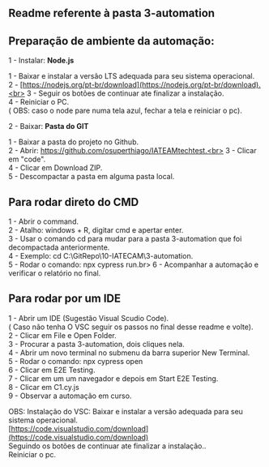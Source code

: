 ## Readme referente à pasta 3-automation

## Preparação de ambiente da automação:

1 - Instalar:  **Node.js**

1 - Baixar e instalar a versão LTS adequada para seu sistema operacional.<br>
2 - [https://nodejs.org/pt-br/download](https://nodejs.org/pt-br/download).<br>
3 - Seguir os botões de continuar ate finalizar a instalação.<br>
4 - Reiniciar o PC.<br>
( OBS: caso o node pare numa tela azul, fechar a tela e reiniciar o pc).<br>

2 - Baixar:  **Pasta do GIT**

1 - Baixar a pasta do projeto no Github.<br>
2 - Abrir: https://github.com/osuperthiago/IATEAMtechtest.<br>
3 - Clicar em "code".<br>
4 - Clicar em Download ZIP.<br>
5 - Descompactar a pasta em alguma pasta local.<br>

## Para rodar direto do CMD

1 - Abrir o command.<br>
2 - Atalho: windows + R, digitar cmd e apertar enter.<br>
3 - Usar o comando cd para mudar para a pasta 3-automation que foi decompactada anteriormente.<br>
4 - Exemplo: cd C:\GitRepo\10-IATECAM\3-automation.<br>
5 - Rodar o comando: npx cypress run.br>
6 - Acompanhar a automação e verificar o relatório no final.<br>

## Para rodar por um IDE

1 - Abrir um IDE (Sugestão Visual Scudio Code).<br>
( Caso não tenha O VSC seguir os passos no final desse readme e volte).<br>
2 - Clicar em File e Open Folder.<br>
3 - Procurar a pasta 3-automation, dois cliques nela.<br>
4 - Abrir um novo terminal no submenu da barra superior New Terminal.<br>
5 - Rodar o comando: npx cypress open<br>
6 - Clicar em E2E Testing.<br>
7 - Clicar em um um navegador e depois em Start E2E Testing.<br>
8 - Clicar em C1.cy.js<br>
9 - Observar a automação em curso.<br>

OBS: Instalação do VSC:
Baixar e instalar a versão adequada para seu sistema operacional.<br>
[https://code.visualstudio.com/download](https://code.visualstudio.com/download)<br>
Seguindo os botões de continuar ate finalizar a instalação..<br>
Reiniciar o pc.<br>
